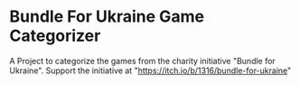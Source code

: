 # Bundle For Ukraine Game Categorizer
A Project to categorize the games from the charity initiative "Bundle for Ukraine".
Support the initiative at "https://itch.io/b/1316/bundle-for-ukraine"
